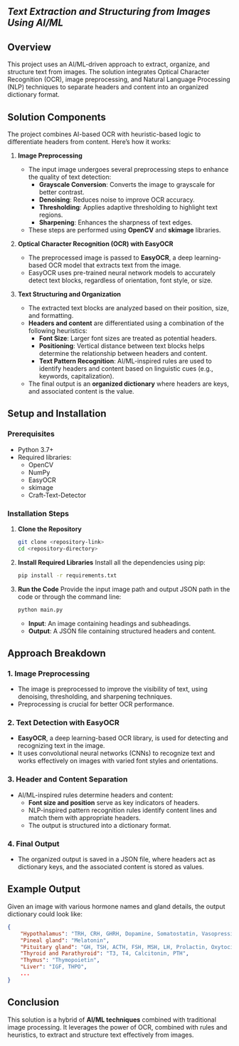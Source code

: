 ## ***Text Extraction and Structuring from Images Using AI/ML***

## **Overview**
This project uses an AI/ML-driven approach to extract, organize, and structure text from images. The solution integrates Optical Character Recognition (OCR), image preprocessing, and Natural Language Processing (NLP) techniques to separate headers and content into an organized dictionary format.

## **Solution Components**
The project combines AI-based OCR with heuristic-based logic to differentiate headers from content. Here’s how it works:

1. **Image Preprocessing**
   - The input image undergoes several preprocessing steps to enhance the quality of text detection:
     - **Grayscale Conversion**: Converts the image to grayscale for better contrast.
     - **Denoising**: Reduces noise to improve OCR accuracy.
     - **Thresholding**: Applies adaptive thresholding to highlight text regions.
     - **Sharpening**: Enhances the sharpness of text edges.
   - These steps are performed using **OpenCV** and **skimage** libraries.

2. **Optical Character Recognition (OCR) with EasyOCR**
   - The preprocessed image is passed to **EasyOCR**, a deep learning-based OCR model that extracts text from the image.
   - EasyOCR uses pre-trained neural network models to accurately detect text blocks, regardless of orientation, font style, or size.

3. **Text Structuring and Organization**
   - The extracted text blocks are analyzed based on their position, size, and formatting.
   - **Headers and content** are differentiated using a combination of the following heuristics:
     - **Font Size**: Larger font sizes are treated as potential headers.
     - **Positioning**: Vertical distance between text blocks helps determine the relationship between headers and content.
     - **Text Pattern Recognition**: AI/ML-inspired rules are used to identify headers and content based on linguistic cues (e.g., keywords, capitalization).
   - The final output is an **organized dictionary** where headers are keys, and associated content is the value.

## **Setup and Installation**

### **Prerequisites**
- Python 3.7+
- Required libraries: 
  - OpenCV
  - NumPy
  - EasyOCR
  - skimage
  - Craft-Text-Detector
 

### **Installation Steps**
1. **Clone the Repository**
   ```bash
   git clone <repository-link>
   cd <repository-directory>
   ```
2. **Install Required Libraries**
   Install all the dependencies using pip:
   ```bash
   pip install -r requirements.txt
   ```
   
3. **Run the Code**
   Provide the input image path and output JSON path in the code or through the command line:
   ```bash
   python main.py
   ```
   - **Input**: An image containing headings and subheadings.
   - **Output**: A JSON file containing structured headers and content.

## **Approach Breakdown**

### **1. Image Preprocessing**
   - The image is preprocessed to improve the visibility of text, using denoising, thresholding, and sharpening techniques.
   - Preprocessing is crucial for better OCR performance.

### **2. Text Detection with EasyOCR**
   - **EasyOCR**, a deep learning-based OCR library, is used for detecting and recognizing text in the image.
   - It uses convolutional neural networks (CNNs) to recognize text and works effectively on images with varied font styles and orientations.

### **3. Header and Content Separation**
   - AI/ML-inspired rules determine headers and content:
     - **Font size and position** serve as key indicators of headers.
     - NLP-inspired pattern recognition rules identify content lines and match them with appropriate headers.
     - The output is structured into a dictionary format.

### **4. Final Output**
   - The organized output is saved in a JSON file, where headers act as dictionary keys, and the associated content is stored as values.

## **Example Output**
Given an image with various hormone names and gland details, the output dictionary could look like:

```json
{
    "Hypothalamus": "TRH, CRH, GHRH, Dopamine, Somatostatin, Vasopressin",
    "Pineal gland": "Melatonin",
    "Pituitary gland": "GH, TSH, ACTH, FSH, MSH, LH, Prolactin, Oxytocin, Vasopressin",
    "Thyroid and Parathyroid": "T3, T4, Calcitonin, PTH",
    "Thymus": "Thymopoietin",
    "Liver": "IGF, THPO",
    ...
}
```
## **Conclusion**
This solution is a hybrid of **AI/ML techniques** combined with traditional image processing. It leverages the power of OCR, combined with rules and heuristics, to extract and structure text effectively from images.

